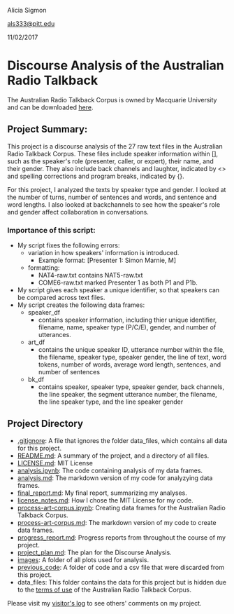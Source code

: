 Alicia Sigmon

als333@pitt.edu

11/02/2017

# Discourse Analysis of the Australian Radio Talkback 

The Australian Radio Talkback Corpus is owned by Macquarie University and can be downloaded [here](https://www.ausnc.org.au/corpora/art).

## Project Summary: 

This project is a discourse analysis of the 27 raw text files in the Australian Radio Talkback Corpus.
These files include speaker information within [], such as the speaker's role (presenter, caller, or expert), their name, and their gender.
They also include back channels and laughter, indicated by <> and spelling corrections and program breaks, indicated by {}.

For this project, I analyzed the texts by speaker type and gender. I looked at the number of turns, number of sentences and words, 
and sentence and word lengths. I also looked at backchannels to see how the speaker's role and gender affect collaboration in conversations.

### Importance of this script:
- My script fixes the following errors:
	- variation in how speakers' information is introduced.
		- Example format: [Presenter 1: Simon Marnie, M]
	- formatting:
		- NAT4-raw.txt contains NAT5-raw.txt
		- COME6-raw.txt marked Presenter 1 as both P1 and P1b.
- My script gives each speaker a unique identifier, so that speakers can be compared across text files.
- My script creates the following data frames:
	- speaker_df
		- contains speaker information, including thier unique identifier, filename, name, speaker type (P/C/E), gender, and number of utterances.
	- art_df
		- contains the unique speaker ID, utterance number within the file, the filename, speaker type, speaker gender, the line of text, word tokens,
		number of words, average word length, sentences, and number of sentences
	- bk_df
		- contains speaker, speaker type, speaker gender, back channels, the line speaker, the segment utterance number, 
		the filename, the line speaker type, and the line speaker gender
		
## Project Directory
- [.gitignore](https://github.com/Data-Science-for-Linguists/Discourse-Analysis-ART-Corpus/blob/master/.gitignore): A file that ignores the folder data_files, which contains all data for this project.
- [README.md](https://github.com/Data-Science-for-Linguists/Discourse-Analysis-ART-Corpus/blob/master/README.md): A summary of the project, and a directory of all files.
- [LICENSE.md](https://github.com/Data-Science-for-Linguists/Discourse-Analysis-ART-Corpus/blob/master/LICENSE.md): MIT License
- [analysis.ipynb](https://github.com/Data-Science-for-Linguists/Discourse-Analysis-ART-Corpus/blob/master/analysis.ipynb): The code containing analysis of my data frames.
- [analysis.md](https://github.com/Data-Science-for-Linguists/Discourse-Analysis-ART-Corpus/blob/master/analysis.md): The markdown version of my code for analyzying data frames.
- [final_report.md](https://github.com/Data-Science-for-Linguists/Discourse-Analysis-ART-Corpus/blob/master/final_report.md): My final report, summarizing my analyses.
- [license_notes.md](https://github.com/Data-Science-for-Linguists/Discourse-Analysis-ART-Corpus/blob/master/license_notes.md): How I chose the MIT License for my code.
- [process-art-corpus.ipynb](https://github.com/Data-Science-for-Linguists/Discourse-Analysis-ART-Corpus/blob/master/process-art-corpus.ipynb): Creating data frames for the Australian Radio Talkback Corpus.
- [process-art-corpus.md](https://github.com/Data-Science-for-Linguists/Discourse-Analysis-ART-Corpus/blob/master/process-art-corpus.md): The markdown version of my code to create data frames. 
- [progress_report.md](https://github.com/Data-Science-for-Linguists/Discourse-Analysis-ART-Corpus/blob/master/progress_report.md): Progress reports from throughout the course of my project.
- [project_plan.md](https://github.com/Data-Science-for-Linguists/Discourse-Analysis-ART-Corpus/blob/master/project_plan.md): The plan for the Discourse Analysis.
- [images](https://github.com/Data-Science-for-Linguists/Discourse-Analysis-ART-Corpus/tree/master/images): A folder of all plots used for analysis.
- [previous_code](https://github.com/Data-Science-for-Linguists/Discourse-Analysis-ART-Corpus/tree/master/previous_code): A folder of code and a csv file that were discarded from this project.
- data_files: This folder contains the data for this project but is hidden due to the [terms of use](https://www.ausnc.org.au/about-1/terms-of-use) 
of the Australian Radio Talkback Corpus.

Please visit my [visitor's log](https://github.com/Data-Science-for-Linguists/Shared-Repo/blob/master/todo10_visitors_log/visitors_log_Alicia.md)
to see others' comments on my project.
